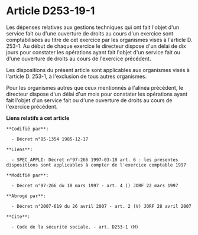 # Article D253-19-1

Les dépenses relatives aux gestions techniques qui ont fait l'objet d'un service fait ou d'une ouverture de droits au cours
d'un exercice sont comptabilisées au titre de cet exercice par les organismes visés à l'article D. 253-1. Au début de chaque
exercice le directeur dispose d'un délai de dix jours pour constater les opérations ayant fait l'objet d'un service fait ou
d'une ouverture de droits au cours de l'exercice précédent.

Les dispositions du présent article sont applicables aux organismes visés à l'article D. 253-1, à l'exclusion de tous autres
organismes.

Pour les organismes autres que ceux mentionnés à l'alinéa précédent, le directeur dispose d'un délai d'un mois pour constater
les opérations ayant fait l'objet d'un service fait ou d'une ouverture de droits au cours de l'exercice précédent.

**Liens relatifs à cet article**

	**Codifié par**:

	  - Décret n°85-1354 1985-12-17

	**Liens**:

	  - SPEC_APPLI: Décret n°97-266 1997-03-18 art. 6 : les présentes dispositions sont applicables à compter de l'exercice comptable 1997

	**Modifié par**:

	  - Décret n°97-266 du 18 mars 1997 - art. 4 () JORF 22 mars 1997

	**Abrogé par**:

	  - Décret n°2007-619 du 26 avril 2007 - art. 2 (V) JORF 28 avril 2007

	**Cite**:

	  - Code de la sécurité sociale. - art. D253-1 (M)
